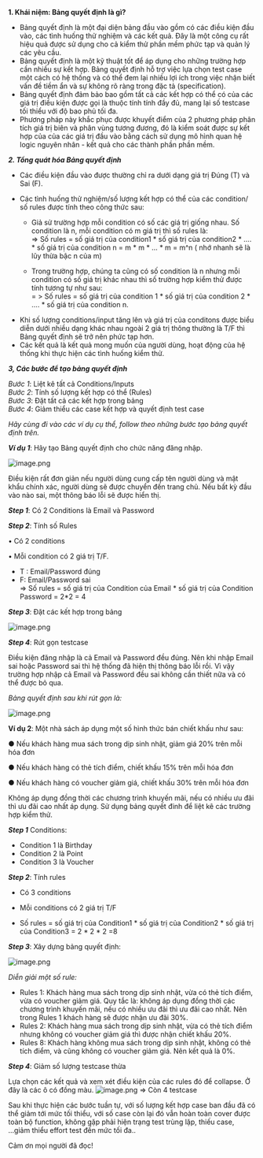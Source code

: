 **1. Khái niệm: Bảng quyết định là gì?**

*  Bảng quyết định là một đại diện bảng đầu vào gồm có các điều kiện đầu vào, các tình huống thử nghiệm và các kết quả. Đây là một công cụ rất hiệu quả được sử dụng cho cả kiểm thử phần mềm phức tạp và quản lý các yêu cầu.
*  Bảng quyết định là một kỹ thuật tốt để áp dụng cho những trường hợp cần nhiều sự kết hợp. Bảng quyết định hỗ trợ việc lựa chọn test case một cách có hệ thống và có thể đem lại nhiều lợi ích trong việc nhận biết vấn đề tiềm ẩn và sự không rõ ràng trong đặc tả (specification).
*  Bảng quyết định đảm bảo bao gồm tất cả các kết hợp có thể có của các giá trị điều kiện được gọi là thuộc tính tính đầy đủ, mang lại số testcase tối thiểu với độ bao phủ tối đa.
*  Phương pháp này khắc phục được khuyết điểm của 2 phương pháp phân tích giá trị biên và phân vùng tương đương, đó là kiểm soát được sự kết hợp của của các giá trị đầu vào bằng cách sử dụng mô hình quan hệ logic nguyên nhân - kết quả cho các thành phần phần mềm. <br>

***2. Tổng quát hóa Bảng quyết định***

* Các điều kiện đầu vào được thường chỉ ra dưới dạng giá trị Đúng (T) và Sai (F).
* Các tình huống thử nghiệm/số lượng kết hợp có thể của các condition/ số rules được tính theo công thức sau:

  + Giả sử trường hợp mỗi condition có số các giá trị giống nhau. Số condition là n, mỗi condition có m giá trị thì số rules là: <br>
=> Số rules = số giá trị của condition1 * số giá trị của condition2 * …. * số giá trị của condition n = m * m * … * m = m^n ( nhớ nhanh sẽ là lũy thừa bậc n của m)

   + Trong trường hợp, chúng ta cũng có số condition là n nhưng mỗi condition có số giá trị khác nhau thì số trường hợp kiểm thử được tính tương tự như sau: <br>
= > Số rules = số giá trị của condition 1 * số giá trị của condition 2 * …. * số giá trị của condition n.

+ Khi số lượng conditions/input tăng lên và giá trị của conditons được biểu diễn dưới nhiều dạng khác nhau ngoài 2 giá trị thông thường là T/F thì Bảng quyết định sẽ trở nên phức tạp hơn.
+ Các kết quả là kết quả mong muốn của người dùng, hoạt động của hệ thống khi thực hiện các tình huống kiểm thử.<br>

***3, Các bước để tạo bảng quyết định***

*Bước 1*: Liệt kê tất cả Conditions/Inputs<br>
*Bước 2*: Tính số lượng kết hợp có thể (Rules)<br>
*Bước 3*: Đặt tất cả các kết hợp trong bảng<br>
*Bước 4*: Giảm thiểu các case kết hợp và quyết định test case<br>

*Hãy cùng đi vào các ví dụ cụ thể, follow theo những bước tạo bảng quyết định trên.*

***Ví dụ 1***: Hãy tạo Bảng quyết định cho chức năng đăng nhập. <br>

![image.png](https://images.viblo.asia/c8e62bdb-0ca8-421b-bb40-e681f0cf5a15.png)

Điều kiện rất đơn giản nếu người dùng cung cấp tên người dùng và mật khẩu chính xác, người dùng sẽ được chuyển đến trang chủ. Nếu bất kỳ đầu vào nào sai, một thông báo lỗi sẽ được hiển thị.

***Step 1***: Có 2 Conditions là Email và Password

***Step 2***: Tính số Rules

• Có 2 conditions

• Mỗi condition có 2 giá trị T/F. <br>

+ T : Email/Password đúng<br>
+  F: Email/Password sai<br>
=> Số rules = số giá trị của Condition của Email * số giá trị của Condition Password = 2*2 = 4

***Step 3***: Đặt các kết hợp trong bảng

![image.png](https://images.viblo.asia/0f41b11f-a7de-486a-b153-e521dddfac14.png)

***Step 4***: Rút gọn testcase

Điều kiện đăng nhập là cả Email và Password đều đúng. Nên khi nhập Email sai hoặc Password sai thì hệ thống đã hiện thị thông báo lỗi rồi. Vì vậy trường hợp nhập cả Email và Password đều sai không cần thiết nữa và có thể được bỏ qua.

*Bảng quyết định sau khi rút gọn là:* <br>

![image.png](https://images.viblo.asia/c16105aa-ebce-4c0d-b0b4-09e74e4f7eca.png)

**Ví dụ 2**: Một nhà sách áp dụng một số hình thức bán chiết khấu như sau:

● Nếu khách hàng mua sách trong dịp sinh nhật, giảm giá 20% trên mỗi hóa đơn

● Nếu khách hàng có thẻ tích điểm, chiết khấu 15% trên mỗi hóa đơn

● Nếu khách hàng có voucher giảm giá, chiết khấu 30% trên mỗi hóa đơn

Không áp dụng đồng thời các chương trình khuyến mãi, nếu có nhiều ưu đãi thì ưu đãi cao nhất áp dụng. Sử dụng bảng quyết đinh để liệt kê các trường hợp kiểm thử.

***Step 1*** Conditions:

+ Condition 1 là Birthday
+ Condition 2 là Point
+ Condition 3 là Voucher

***Step 2***: Tính rules

+  Có 3 conditions

+  Mỗi conditions có 2 giá trị T/F

+ Số rules = số giá trị của Condition1 * số giá trị của Condition2 * số giá trị của Condition3 = 2 * 2 * 2 =8

***Step 3***: Xây dựng bảng quyết định:

![image.png](https://images.viblo.asia/5243e3f1-2f1c-4248-89e1-e8d2be5d0e60.png)

*Diễn giải một số rule:*

+ Rules 1: Khách hàng mua sách trong dịp sinh nhật, vừa có thẻ tích điểm, vừa có voucher giảm giá. Quy tắc là: không áp dụng đồng thời các chương trình khuyến mãi, nếu có nhiều ưu đãi thì ưu đãi cao nhất. Nên trong Rules 1 khách hàng sẽ được nhận ưu đãi 30%. <br>
+ Rules 2: Khách hàng mua sách trong dịp sinh nhật, vừa có thẻ tích điểm nhưng không có voucher giảm giá thì được nhận chiết khấu 20%.<br>
+ Rules 8: Khách hàng không mua sách trong dịp sinh nhật, không có thẻ tích điểm, và cũng không có voucher giảm giá. Nên kết quả là 0%.<br>

***Step 4***: Giảm số lượng testcase thừa

Lựa chọn các kết quả và xem xét điều kiện của các rules đó để collapse. Ở đây là các ô có đồng màu.
![image.png](https://images.viblo.asia/4f3dcce9-148b-4971-9b28-9b19a8999b04.png)
=> Còn 4 testcase <br>

Sau khi thực hiện các bước tuần tự, với số lượng kết hợp case ban đầu đã có thể giảm tới mức tối thiểu, với số case còn lại đó vẫn hoàn toàn cover được toàn bộ function, không gặp phải hiện trạng test trùng lặp, thiếu case, ...giảm thiểu effort test đến mức tối đa..

Cảm ơn mọi người đã đọc!